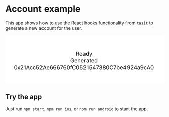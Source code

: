 # Account example

This app shows how to use the React hooks functionality from `tasit` to generate a new account for the user.

![Account example screenshot](assets/ScreenShot.png?raw=true "Account example screenshot")

## Try the app

Just run `npm start`, `npm run ios`, or `npm run android` to start the app.
